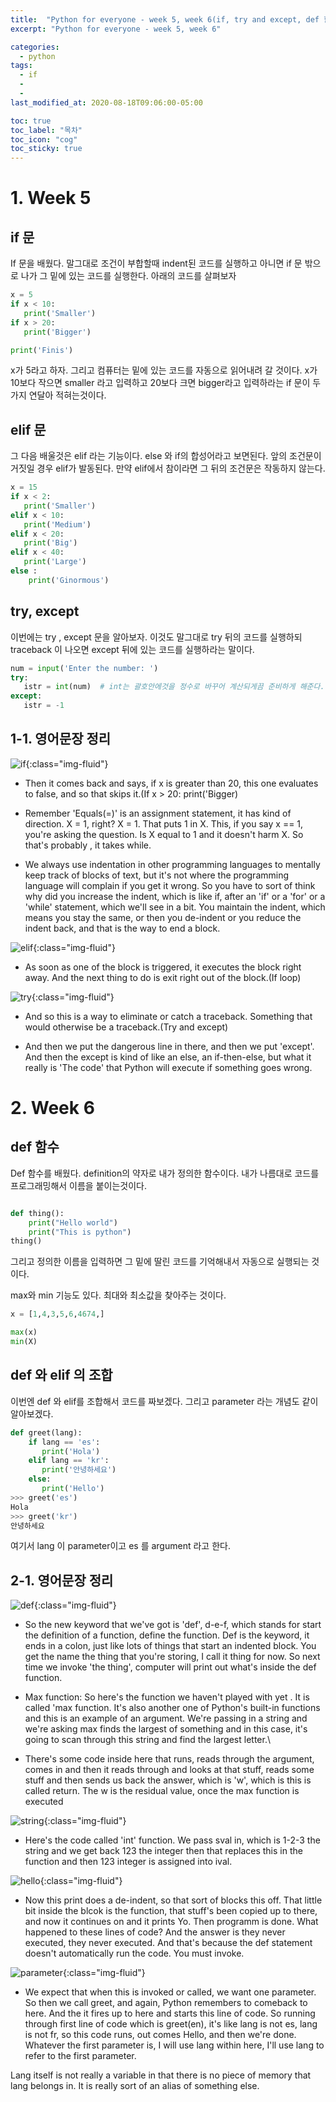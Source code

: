 ```yaml
---
title:  "Python for everyone - week 5, week 6(if, try and except, def 함수)"
excerpt: "Python for everyone - week 5, week 6"

categories:
  - python
tags:
  - if
  - 
  - 
last_modified_at: 2020-08-18T09:06:00-05:00

toc: true
toc_label: "목차"
toc_icon: "cog"
toc_sticky: true
---
```


# 1. Week 5

## if 문

If 문을 배웠다. 말그대로 조건이 부합할때 indent된 코드를 실행하고 아니면 if 문 밖으로 나가 그 밑에 있는 코드를 실행한다. 아래의 코드를 살펴보자 

```python
x = 5 
if x < 10:
   print('Smaller')
if x > 20:
   print('Bigger')

print('Finis')
```

x가 5라고 하자. 그리고 컴퓨터는 밑에 있는 코드를 자동으로 읽어내려 갈 것이다. x가 10보다 작으면 smaller 라고 입력하고 20보다 크면 bigger라고 입력하라는 if 문이 두가지 연달아 적혀는것이다.  

## elif 문

그 다음 배울것은 elif 라는 기능이다. else 와 if의 합성어라고 보면된다. 앞의 조건문이 거짓일 경우 elif가 발동된다. 만약 elif에서 참이라면 그 뒤의 조건문은 작동하지 않는다. 

```python
x = 15
if x < 2:
   print('Smaller')
elif x < 10:
   print('Medium')
elif x < 20:
   print('Big')
elif x < 40:
   print('Large')
else :
    print('Ginormous')

```

## try, except

이번에는 try , except 문을 알아보자. 이것도 말그대로 try 뒤의 코드를 실행하되 traceback 이 나오면 except 뒤에 있는 코드를 실행하라는 말이다. 

```python
num = input('Enter the number: ')
try:
   istr = int(num)  # int는 괄호안에것을 정수로 바꾸어 계산되게끔 준비하게 해준다. 
except:
   istr = -1

```

## 1-1. 영어문장 정리

![if](https://yeonghunko.github.io/assets/img/coursera-python/if.png){:class="img-fluid"}

- Then it comes back and says, if x is greater than 20, this one evaluates to false, and so that skips it.(If x > 20: print('Bigger)

- Remember 'Equals(=)' is an assignment statement, it has kind of direction. X = 1, right? X = 1. That puts 1 in X. This, if you say x == 1, you're asking the question. Is X equal to 1 and it doesn't harm X. So that's probably , it takes while.

- We always use indentation in other programming languages to mentally keep track of blocks of text, but it's not where the programming language will complain if you get it wrong. So you have to sort of think why did you increase the indent, which is like if, after an 'if' or a 'for' or a 'while' statement, which we'll see in a bit. You maintain the indent, which means you stay the same, or then you de-indent or you reduce the indent back, and that is the way to end a block.


![elif](https://yeonghunko.github.io/assets/img/coursera-python/elif.png){:class="img-fluid"}

- As soon as one of the block is triggered, it executes the block right away. And the next thing to do is exit right out of the block.(If loop)


![try](https://yeonghunko.github.io/assets/img/coursera-python/try.png){:class="img-fluid"}


- And so this is a way to eliminate or catch a traceback. Something that would otherwise be a traceback.(Try and except)

- And then we put the dangerous line in there, and then we put 'except'. And then the except is kind of like an else, an if-then-else, but what it really is 'The code' that Python will execute if something goes wrong. 
	


# 2. Week 6

## def 함수

Def 함수를 배웠다. definition의 약자로 내가 정의한 함수이다. 내가 나름대로 코드를 프로그래밍해서 이름을 붙이는것이다. 

```python

def thing():
    print("Hello world")
    print("This is python")
thing()
```

그리고 정의한 이름을 입력하면 그 밑에 딸린 코드를 기억해내서 자동으로 실행되는 것이다.  

max와 min 기능도 있다. 최대와 최소값을 찾아주는 것이다.

```python
x = [1,4,3,5,6,4674,]

max(x)
min(X)
```

## def 와 elif 의 조합

이번엔 def 와 elif를 조합해서 코드를 짜보겠다. 그리고 parameter 라는 개념도 같이 알아보겠다.

```python
def greet(lang):
    if lang == 'es':
       print('Hola')
    elif lang == 'kr':
       print('안녕하세요')
    else:
       print('Hello')
>>> greet('es')
Hola
>>> greet('kr')
안녕하세요
```

여기서 lang 이 parameter이고 es 를 argument 라고 한다. 

## 2-1. 영어문장 정리

![def](https://yeonghunko.github.io/assets/img/coursera-python/def.png){:class="img-fluid"}


- So the new keyword that we've got is 'def', d-e-f, which stands for start the definition of a function, define the function. Def is the keyword, it ends in a colon, just like lots of things that start an indented block. You get the name the thing that you're storing, I call it thing for now. So next time we invoke 'the thing', computer will print out what's inside the def function. 

- Max function: So here's the function we haven't played with yet . It is called 'max function. It's also another one of Python's built-in functions and this is an example of an argument. We're passing in a string and we're asking max finds the largest of something and in this case, it's going to scan through this string and find the largest letter.\

- There's some code inside here that runs, reads through the argument, comes in and then it reads through and looks at that stuff, reads some stuff and then sends us back the answer, which is 'w', which is this is called return. The w is the residual value, once the max function is executed


![string](https://yeonghunko.github.io/assets/img/coursera-python/string.png){:class="img-fluid"}


- Here's the code called 'int' function. We pass sval in, which is 1-2-3 the string and we get back 123 the integer then that replaces this in the function and then 123 integer is assigned into ival. 

![hello](https://yeonghunko.github.io/assets/img/coursera-python/hello.png){:class="img-fluid"}

- Now this print does a de-indent, so that sort of blocks this off. That little bit inside the blcok is the function, that stuff's been copied up to there, and now it continues on and it prints Yo.  Then programm is done. What happened to these lines of code? And the answer is they never executed, they never executed. And that's because the def statement doesn't automatically run the code. You must invoke.

![parameter](https://yeonghunko.github.io/assets/img/coursera-python/parameter.png){:class="img-fluid"}


- We expect that when this is invoked or called, we want one parameter. So then we call greet, and again, Python remembers to comeback to here. And the it fires up to here and starts this line of code. So running through first line of code which is greet(en), it's like lang is not es, lang is not fr, so this code runs, out comes Hello, and then we're done. Whatever the first parameter is, I will use lang within here, I'll use lang to refer to the first parameter.  
 
Lang itself is not really a variable in that there is no piece of memory that lang belongs in. It is really sort of an alias of something else.
